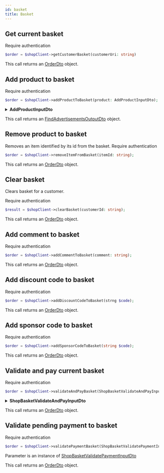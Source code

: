 ```yaml
---
id: basket
title: Basket
---
```


## Get current basket

<span class="badge badge--warning">Require authentication</span>

```php
$order = $shopClient->getCustomerBasket(customerUri: string)
```

This call returns an [OrderDto](../shop-types#OrderDto) object.

## Add product to basket

<span class="badge badge--warning">Require authentication</span>

```php
$order = $shopClient->addProductToBasket(product: AddProductInputDto);
```

<details>
<summary><b>AddProductInputDto</b></summary>

| Fields              |                                             Type                                             |      Required      | Description                                |
| ------------------- | :------------------------------------------------------------------------------------------: | :----------------: | ------------------------------------------ |
| **organizationUri** |                                            string                                            | :white_check_mark: | The identifier of the **advertisement**    |
| **orderId**         |                                            string                                            |        :x:         | The uri of the **advertisment**            |
| **lattitude**       |                                            float                                             |        :x:         | The name of the **advertisement**          |
| **longitude**       |                                            float                                             |        :x:         | TODO                                       |
| **productId**       |                 [OrganizationOutputDto](../shop-types#OrganizationOutputDto)                 | :white_check_mark: | The organization associated to the order   |
| **orderQuantity**   |                                           integer                                            | :white_check_mark: | The customer associated to the order       |
| **options**         |   [ShopBasketAddProductOptionInputDto[]](../shop-types#ShopBasketAddProductOptionInputDto)   |        :x:         | The number of the order                    |
| **schedules**       | [ShopBasketAddProductScheduleInputDto[]](../shop-types#ShopBasketAddProductScheduleInputDto) |        :x:         | Number of day of the order                 |
| **offerId**         |                                            string                                            |        :x:         | Type of the order                          |
| **metadatas**       |                                            mixed                                             |        :x:         | The means of payment used                  |
| **customerUri**     |                                            string                                            |        :x:         | Payments associated to the order           |
| **isFreeTrial**     |                                           boolean                                            |        :x:         | The accepted offer associated to the order |

</details>

This call returns an [FindAdvertisementsOutputDto](../shop-types#FindAdvertisementsOutputDto) object.

## Remove product to basket

Removes an item identified by its id from the basket.
<span class="badge badge--warning">Require authentication</span>

```php
$order = $shopClient->removeItemFromBasket(itemId: string);
```

This call returns an [OrderDto](../shop-types#OrderDto) object.

## Clear basket

Clears basket for a customer.

<span class="badge badge--warning">Require authentication</span>

```php
$result = $shopClient->clearBasket(customerId: string);
```

This call returns an [OrderDto](../shop-types#OrderDto) object.

## Add comment to basket

<span class="badge badge--warning">Require authentication</span>

```php
$order = $shopClient->addCommentToBasket(comment: string);
```

This call returns an [OrderDto](../shop-types#OrderDto) object.

## Add discount code to basket

<span class="badge badge--warning">Require authentication</span>

```php
$order = $shopClient->addDiscountCodeToBasket(strng $code);
```

This call returns an [OrderDto](../shop-types#OrderDto) object.

## Add sponsor code to basket

<span class="badge badge--warning">Require authentication</span>

```php
$order = $shopClient->addSponsorCodeToBasket(string $code);
```

This call returns an [OrderDto](../shop-types#OrderDto) object.

## Validate and pay current basket

<span class="badge badge--warning">Require authentication</span>

```php
$order = $shopClient->validateAndPayBasket(ShopBasketValidateAndPayInputDto $validation)
```

<details>
<summary><b>ShopBasketValidateAndPayInputDto</b></summary>

ShopBasketValidateAndPayInputDto extends [ShopBasketValidatePaymentInputDto](../shop-types#ShopBasketValidatePaymentInputDto)

| Fields             |                      Type                      |      Required      | Description                         |
| ------------------ | :--------------------------------------------: | :----------------: | ----------------------------------- |
| **meansOfPayment** | [MeansOfPayment](../shop-types#MeansOfPayment) | :white_check_mark: | The identifier of the advertisement |

</details>

This call returns an [OrderDto](../shop-types#OrderDto) object.

## Validate pending payment to basket

<span class="badge badge--warning">Require authentication</span>

```php
$order = $shopClient->validatePaymentBasket(ShopBasketValidatePaymentInputDto $validation)

```

Parameter is an instance of [ShopBasketValidatePaymentInputDto](../shop-types#ShopBasketValidatePaymentInputDto)

This call returns an [OrderDto](../shop-types#OrderDto) object.
